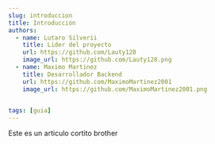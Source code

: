 ```yaml
---
slug: introduccion
title: Introducción
authors:
  - name: Lutaro Silverii
    title: Lider del proyecto
    url: https://github.com/Lauty128
    image_url: https://github.com/Lauty128.png
  - name: Maximo Martinez
    title: Desarrollador Backend
    url: https://github.com/MaximoMartinez2001
    image_url: https://github.com/MaximoMartinez2001.png

  
tags: [guia]
---
```


Este es un articulo cortito brother
